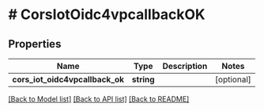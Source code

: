# # CorsIotOidc4vpcallbackOK

## Properties

Name | Type | Description | Notes
------------ | ------------- | ------------- | -------------
**cors_iot_oidc4vpcallback_ok** | **string** |  | [optional]

[[Back to Model list]](../../README.md#models) [[Back to API list]](../../README.md#endpoints) [[Back to README]](../../README.md)
